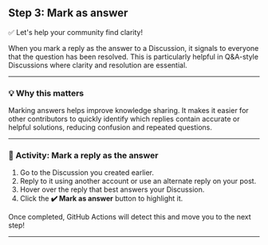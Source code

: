 <!--
  <<< Author notes: Step 3 >>>
  Start this step by acknowledging the previous step.
  Define terms and link to docs.github.com.
-->

<!--
  <<< Author notes: Step 3 >>>
  This step teaches learners how to mark a helpful reply as the answer in a GitHub Discussion.
-->

## Step 3: Mark as answer

✅ Let's help your community find clarity!

When you mark a reply as the answer to a Discussion, it signals to everyone that the question has been resolved. This is particularly helpful in Q&A-style Discussions where clarity and resolution are essential.

---

### 💡 Why this matters

Marking answers helps improve knowledge sharing. It makes it easier for other contributors to quickly identify which replies contain accurate or helpful solutions, reducing confusion and repeated questions.

---

### 💬 Activity: Mark a reply as the answer

1. Go to the Discussion you created earlier.
2. Reply to it using another account or use an alternate reply on your post.
3. Hover over the reply that best answers your Discussion.
4. Click the **✔️ Mark as answer** button to highlight it.

Once completed, GitHub Actions will detect this and move you to the next step!

---
